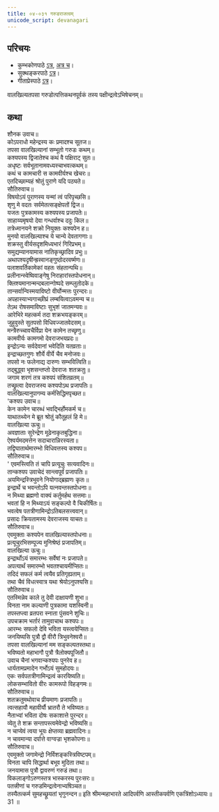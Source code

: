 ```yaml
---  
title: ०४-०३१ गरुडराजत्वम्
unicode_script: devanagari
---  
```


## परिचयः
- कुम्भकोणपाठे [ऽत्र](https://archive.org/details/mahAbhArata-kumbhakoNam/page/n369), [अत्र च](https://sanskritdocuments.org/mirrors/mahabharata/mbhK/mahabharata-k-01-sa.html)।
- सुक्थङ्करपाठे [ऽत्र](http://bombay.indology.info/mahabharata/text/UD/MBh01.txt)।
- गीताप्रेस्पाठे [ऽत्र](https://archive.org/stream/mahabharata01ramauoft#page/564/mode/2up)।

वालखिल्यतपसा गरुडोत्पत्तिकथनपूर्वकं तस्य पक्षीन्द्रत्वेऽभिषेचनम्॥  

## कथा

शौनक उवाच॥  
कोऽपराधो महेन्द्रस्य कः प्रमादश्च सूतज॥  
तपसा वालखिल्यानां सम्भूतो गरुडः कथम्॥  
कश्यपस्य द्विजातेश्च कथं वै पक्षिराट् सुतः॥  
अधृष्टः सर्वभूतानामवध्यस्चाभवत्कथम्॥  
कथं च कामचारी स कामवीर्यश्च खेचरः॥  
एतदिच्छाम्यहं श्रोतुं पुराणे यदि पठ्यते॥  
सौतिरुवाच॥  
विषयोऽयं पुराणस्य यन्मां त्वं परिपृच्छसि॥  
शृणु मे वदतः सर्वमेतत्सङ्क्षेपतों द्विज॥  
यजतः पुत्रकामस्य कश्यपस्य प्रजापतेः॥  
साहाय्यमृषयो देवा गन्धर्वाश्च ददुः किल॥  
तत्रेध्मानयने शक्रो नियुक्तः कश्यपेन ह॥  
मुनयो वालखिल्याश्च ये चान्ये देवतागणाः॥  
शक्रस्तु वीर्यसदृशमिध्यभारं गिरिप्रभम्॥  
समुद्यम्यानयामास नातिकृच्छ्रादिव प्रभुः॥  
अथापश्यदृषीन्ह्रस्वानङ्गुष्ठोदरवर्ष्मणः॥  
पलाशवर्तिकामेकां वहतः संहतान्पथि॥  
प्रलीनान्स्वेष्विवाङ्गेषु निराहारांस्तपोधनान्॥  
क्लिश्यमानान्मन्दबलान्गोष्पदे सम्प्लुतोदके॥  
तान्सर्वान्विस्मयाविष्टो वीर्योन्मत्तः पुरन्दरः॥  
अपहास्याभ्यगाच्छीघ्रं लम्बयित्वाऽवमन्य च॥  
तेऽथ रोषसमाविष्टाः सुभृशं जातमन्यवः॥  
आरेभिरे महत्कर्म तदा शक्रभयङ्करम्॥  
जुहुवुस्ते सुतपसो विधिवज्जातवेदसम्॥  
मन्त्रैरुच्चावचैर्विप्रा येन कामेन तच्छृणु॥  
कामवीर्यः कामगमो देवराजभयप्रदः॥  
इन्द्रोऽन्यः सर्वदेवानां भवेदिति यतव्रताः॥  
इन्द्राच्छतगुणः शौर्ये वीर्ये चैव मनोजवः॥  
तपसो नः फलेनाद्य दारुणः सम्भवित्विति॥  
तद्बुद्ध्वा भृशसन्तप्तो देवराजः शतक्रतुः॥  
जगाम शरणं तत्र कश्यपं संशितव्रतम्॥  
तच्छ्रुत्वा देवराजस्य कश्यपोऽथ प्रजापतिः॥  
वालखिल्यानुपागम्य कर्मसिद्धिमपृच्छत॥  
'कश्यप उवाच॥  
केन कामेन चारब्धं भवद्भिर्होमकर्म च॥  
याथातथ्येन मे ब्रूत श्रोतुं कौतूहलं हि मे॥  
वालखिल्या ऊचुः॥  
अवज्ञाताः सुरेन्द्रेण मूढेनाकृतबुद्धिना॥  
ऐश्वर्यमदमत्तेन सदाचारान्निरस्यता॥  
तद्विघातार्थमारम्भो विधिवत्तस्य कश्यप॥  
सौतिरुवाच॥  
' एवमस्त्विति तं चापि प्रत्यूचुः सत्यवादिनः॥  
तान्कश्यप उवाचेदं सान्त्वपूर्वं प्रजापतिः॥  
अयमिन्द्रस्त्रिभुवने नियोगाद्ब्रह्मणः कृतः॥  
इन्द्रार्थे च भवन्तोऽपि यत्नवन्तस्तपोधनाः॥  
न मिथ्या ब्रह्मणो वाक्यं कर्तुमर्हथ सत्तमाः॥  
भवतां हि न मिथ्याऽयं सङ्कल्पो वै चिकीर्षितः॥  
भवत्वेष पतत्रीणामिन्द्रोऽतिबलसत्त्ववान्॥  
प्रसादः क्रियतामस्य देवराजस्य याचतः॥  
सौतिरुवाच॥  
एवमुक्ताः कश्यपेन वालखिल्यास्तपोधनाः॥  
प्रत्यूचुरभिसम्पूज्य मुनिश्रेष्ठं प्रजापतिम्॥  
वालखिल्या ऊचुः॥  
इन्द्रार्थोऽयं समारम्भः सर्वेषां नः प्रजापते॥  
अपत्यार्थं समारम्भो भवतश्चायमीप्सितः॥  
तदिदं सफलं कर्म त्वयैव प्रतिगृह्यताम्॥  
तथा चैवं विधत्स्वात्र यथा श्रेयोऽनुपश्यसि॥  
सौतिरुवाच॥  
एतस्मिन्नेव काले तु देवी दाक्षायणी शुभा॥  
विनता नाम कल्याणी पुत्रकामा यशस्विनी॥  
तपस्तप्त्वा व्रतपरा स्नाता पुंसवने शुचिः॥  
उपचक्राम भर्तारं तामुवाचाथ कश्यपः॥  
आरम्भः सफलो देवि भविता यस्त्वयेप्सितः॥  
जनयिष्यसि पुत्रौ द्वौ वीरौ त्रिभुवनेश्वरौ॥  
तपसा वालखिल्यानां मम सङ्कल्पतस्तथा॥  
भविष्यतो महाभागौ पुत्रौ त्रैलोक्यपूजितौ॥  
उवाच चैनां भगवान्कश्यपः पुनरेव ह॥  
धार्यतामप्रमादेन गर्भोऽयं सुमहोदयः॥  
एकः सर्वपतत्रीणामिन्द्रत्वं कारयिष्यति॥  
लोकसम्भावितो वीरः कामरूपो विहङ्गमः॥  
सौतिरुवाच॥  
शतक्रतुमथोवाच प्रीयमाणः प्रजापतिः॥  
त्वत्सहायौ महावीर्यौ भ्रातरौ ते भविष्यतः॥  
नैताभ्यां भविता दोषः सकाशात्ते पुरन्दर॥  
व्येतु ते शक्र सन्तापस्त्वमेवेन्द्रो भविष्यसि॥  
न चाप्येवं त्वया भूयः क्षेप्तव्या ब्रह्मवादिनः॥  
न चावमान्या दर्पात्ते वाग्वज्रा भृशकोपनाः॥  
सौतिरुवाच॥  
एवमुक्तो जगामेन्द्रो निर्विशङ्कस्त्रिविष्टपम्॥  
विनता चापि सिद्धार्था बभूव मुदिता तथा॥  
जनयामास पुत्रौ द्वावरुणं गरुडं तथा॥  
विकलाङ्गोऽरुणस्तत्र भास्करस्य पुरःसरः॥  
पतत्त्रीणां च गरुडमिन्द्रत्वेनाभ्यषिञ्चत॥  
तस्यैतत्कर्म सुमहच्छ्रूयतां भृगुनन्दन॥ इति श्रीमन्महाभारते आदिपर्वणि आस्तीकपर्वणि एकत्रिंशोऽध्यायः॥  
31 ॥  
